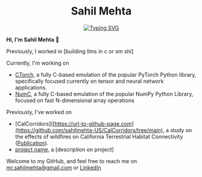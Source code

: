<h1 align="center">
Sahil Mehta
</h1>

<p align="center">
<a href="https://git.io/typing-svg"><img src="https://readme-typing-svg.demolab.com?font=Roboto+Mono&duration=3000&pause=500&color=A2BFFE&center=true&width=435&lines=CS+%40+Carnegie+Mellon+University;Building+ML+Systems;Prev+%40+Stealth" alt="Typing SVG" /></a>
</p>




**Hi, I'm Sahil Mehta** 👋

Previously, I worked in [building llms in c or sm shi]

Currently, I'm working on 

* [CTorch](https://url-to-github-page.com), a fully C-based emulation of the popular PyTorch Python library, specifically focused currently on tensor and neural network applications.
* [NumC](https://url-to-github-page.com), a fully C-based emulation of the popular NumPy Python Library, focused on fast N-dimensional array operations

Previously, I've worked on
* [CalCorridors]([https://url-to-github-page.com](https://github.com/sahilmehta-US/CalCorridors/tree/main), a study on the effects of wildfires on California Terrestrial Habitat Connectivity ([Publication](https://agu.confex.com/agu/fm23/meetingapp.cgi/Paper/1432570)).
* [project name](https://url-to-github-page.com), a [description on project]

Welcome to my GitHub, and feel free to reach me on [mr.sahilmehta@gmail.com](mr.sahil.mehta@gmail.com) or [LinkedIn](https://www.linkedin.com/in/sahil-mehta-883b16261/)
 







